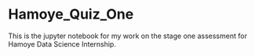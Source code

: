# Hamoye_Quiz_One
This is the jupyter notebook for my work on the stage one assessment for Hamoye Data Science Internship.
